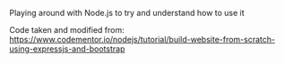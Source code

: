 Playing around with Node.js to try and understand how to use it

Code taken and modified from:
https://www.codementor.io/nodejs/tutorial/build-website-from-scratch-using-expressjs-and-bootstrap
